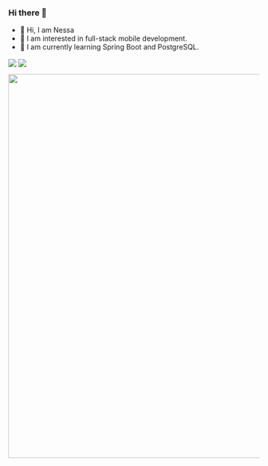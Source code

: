 ### Hi there 👋

- 👋 Hi, I am Nessa
- 👀 I am interested in full-stack mobile development. 
- 🌱 I am currently learning Spring Boot and PostgreSQL.

<p align="left">
  <img align="center" src="https://github-readme-stats.vercel.app/api?username=AdnSmile&count_private=true&show_icons=true&hide_border=true&theme=buefy" />
  <img align="center" src="https://github-readme-stats.vercel.app/api/top-langs/?username=AdnSmile&langs_count=8&count_private=true&layout=compact&show_icons=true&hide_border=true&theme=buefy" />
</p>

<p align="left">
  <img width="770px" src="https://github-readme-streak-stats.herokuapp.com/?user=AdnSmile&hide_border=true&theme=buefy">
</p>
